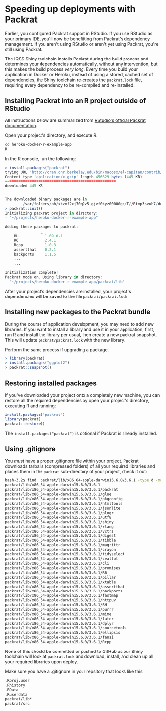 # Speeding up deployments with Packrat

Earlier, you configured Packrat support in RStudio. If you use RStudio as your primary IDE, you'll now be benefitting from Packrat's dependency management. If you aren't using RStudio or aren't yet using Packrat, you're still using Packrat.

The IQSS Shiny toolchain installs Packrat during the build process and determines your dependencies automatically, without any intervention, but this makes the build process *very long*. Every time you build your application in Docker or Heroku, instead of using a stored, cached set of dependencies, the Shiny toolchain re-creates the ```packrat.lock``` file, requiring every dependency to be re-compiled and re-installed.

## Installing Packrat into an R project outside of RStudio

All instructions below are  summarized from [RStudio's official Packrat documentation](https://rstudio.github.io/packrat/).

Open your project's directory, and execute R.

```bash
cd heroku-docker-r-example-app
R
```

In the R console, run the following:

```R
> install.packages("packrat")
trying URL 'http://cran.cnr.berkeley.edu/bin/macosx/el-capitan/contrib/3.6/packrat_0.5.0.tgz'
Content type 'application/x-gzip' length 456629 bytes (445 KB)
==================================================
downloaded 445 KB


The downloaded binary packages are in
        /var/folders/nh/xkzmf2xj70q2v5_gjvf0kyz00000gn/T//Rtmp3svuh7/downloaded_packages
> packrat::init()
Initializing packrat project in directory:
- "~/projects/heroku-docker-r-example-app"

Adding these packages to packrat:
                _
    BH            1.69.0-1
    R6            2.4.1
    Rcpp          1.0.3
    assertthat    0.2.1
    backports     1.1.5
    ...
    ...

Initialization complete!
Packrat mode on. Using library in directory:
- "~/projects/heroku-docker-r-example-app/packrat/lib"

```

After your project's dependencies are installed, your project's dependencies will be saved to the file ```packrat/packrat.lock```

## Installing new packages to the Packrat bundle

During the course of application development, you may need to add new libraries.
If you want to install a library and use it in your application, first, run R
and install the library per usual, then create a new packrat snapshot. This will update ```packrat/packrat.lock``` with the new library.

Perform the same process if upgrading a package.

```R
> library(packrat)
> install.packages("ggplot2")
> packrat::snapshot()
```

## Restoring installed packages

If you've downloaded your project onto a completely new machine, you can restore all the required dependencies by open your project's directory, executing R and running:

```R
install.packages("packrat")
library(packrat)
packrat::restore()
```

The ```install.packages("packrat")``` is optional if Packrat is already installed.

## Using .gitignore
You *must* have a proper .gitignore file within your project. Packrat downloads tarballs (compressed folders) of all your required libraries and places them in the ```packrat``` sub-directory of your project, check it out:

```bash
bash-3.2$ find  packrat/lib/x86_64-apple-darwin15.6.0/3.6.1 -type d -maxdepth 1
packrat/lib/x86_64-apple-darwin15.6.0/3.6.1
packrat/lib/x86_64-apple-darwin15.6.0/3.6.1/packrat
packrat/lib/x86_64-apple-darwin15.6.0/3.6.1/glue
packrat/lib/x86_64-apple-darwin15.6.0/3.6.1/pkgconfig
packrat/lib/x86_64-apple-darwin15.6.0/3.6.1/htmltools
packrat/lib/x86_64-apple-darwin15.6.0/3.6.1/jsonlite
packrat/lib/x86_64-apple-darwin15.6.0/3.6.1/plogr
packrat/lib/x86_64-apple-darwin15.6.0/3.6.1/utf8
packrat/lib/x86_64-apple-darwin15.6.0/3.6.1/shiny
packrat/lib/x86_64-apple-darwin15.6.0/3.6.1/rlang
packrat/lib/x86_64-apple-darwin15.6.0/3.6.1/vctrs
packrat/lib/x86_64-apple-darwin15.6.0/3.6.1/digest
packrat/lib/x86_64-apple-darwin15.6.0/3.6.1/tibble
packrat/lib/x86_64-apple-darwin15.6.0/3.6.1/magrittr
packrat/lib/x86_64-apple-darwin15.6.0/3.6.1/crayon
packrat/lib/x86_64-apple-darwin15.6.0/3.6.1/tidyselect
packrat/lib/x86_64-apple-darwin15.6.0/3.6.1/zeallot
packrat/lib/x86_64-apple-darwin15.6.0/3.6.1/cli
packrat/lib/x86_64-apple-darwin15.6.0/3.6.1/promises
packrat/lib/x86_64-apple-darwin15.6.0/3.6.1/R6
packrat/lib/x86_64-apple-darwin15.6.0/3.6.1/pillar
packrat/lib/x86_64-apple-darwin15.6.0/3.6.1/xtable
packrat/lib/x86_64-apple-darwin15.6.0/3.6.1/assertthat
packrat/lib/x86_64-apple-darwin15.6.0/3.6.1/backports
packrat/lib/x86_64-apple-darwin15.6.0/3.6.1/fastmap
packrat/lib/x86_64-apple-darwin15.6.0/3.6.1/httpuv
packrat/lib/x86_64-apple-darwin15.6.0/3.6.1/BH
packrat/lib/x86_64-apple-darwin15.6.0/3.6.1/purrr
packrat/lib/x86_64-apple-darwin15.6.0/3.6.1/mime
packrat/lib/x86_64-apple-darwin15.6.0/3.6.1/later
packrat/lib/x86_64-apple-darwin15.6.0/3.6.1/dplyr
packrat/lib/x86_64-apple-darwin15.6.0/3.6.1/sourcetools
packrat/lib/x86_64-apple-darwin15.6.0/3.6.1/ellipsis
packrat/lib/x86_64-apple-darwin15.6.0/3.6.1/fansi
packrat/lib/x86_64-apple-darwin15.6.0/3.6.1/Rcpp
```

None of this should be committed or pushed to GitHub as our Shiny toolchain will look at ```packrat.lock``` and download, install, and clean up all your required libraries upon deploy.

Make sure you have a .gitignore in your repsitory that looks like this

```bash
.Rproj.user
.Rhistory
.RData
.Ruserdata
packrat/lib*
packrat/src
```